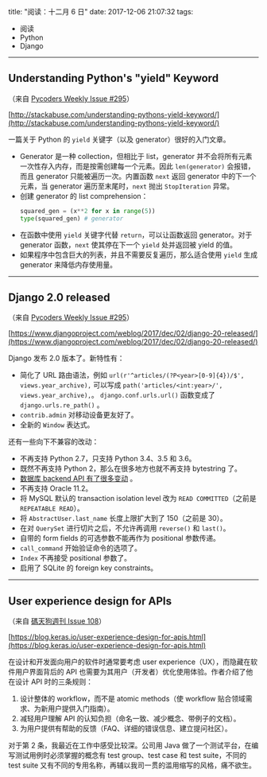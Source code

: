 title: "阅读：十二月 6 日"
date: 2017-12-06 21:07:32
tags:
- 阅读
- Python
- Django
---

## Understanding Python's "yield" Keyword

（来自 [Pycoders Weekly Issue #295](https://mailchi.mp/pycoders/pycoders-weekly-issue-263-source-209781)）

[http://stackabuse.com/understanding-pythons-yield-keyword/](http://stackabuse.com/understanding-pythons-yield-keyword/)

一篇关于 Python 的 `yield` 关键字（以及 generator）很好的入门文章。

 - Generator 是一种 collection，但相比于 list，generator 并不会将所有元素一次性存入内存，而是按需创建每一个元素。因此 `len(generator)` 会报错，而且 generator 只能被遍历一次。内置函数 `next` 返回 generator 中的下一个元素，当 generator 遍历至末尾时，`next` 抛出 `StopIteration` 异常。
 - 创建 generator 的 list comprehension：
   ```python
   squared_gen = (x**2 for x in range(5))
   type(squared_gen) # generator
   ```
 - 在函数中使用 `yield` 关键字代替 `return`，可以让函数返回 generator。对于 generator 函数，`next` 使其停在下一个 `yield` 处并返回被 yield 的值。
 - 如果程序中包含巨大的列表，并且不需要反复遍历，那么适合使用 `yield` 生成 generator 来降低内存使用量。

- - -

## Django 2.0 released

（来自 [Pycoders Weekly Issue #295](https://mailchi.mp/pycoders/pycoders-weekly-issue-263-source-209781)）

[https://www.djangoproject.com/weblog/2017/dec/02/django-20-released/](https://www.djangoproject.com/weblog/2017/dec/02/django-20-released/) 

Django 发布 2.0 版本了。新特性有：

 - 简化了 URL 路由语法，例如
   `url(r'^articles/(?P<year>[0-9]{4})/$', views.year_archive),`
   可以写成
   `path('articles/<int:year>/', views.year_archive),`。
   `django.conf.urls.url()` 函数变成了 `django.urls.re_path()` 。
 - `contrib.admin` 对移动设备更友好了。
 - 全新的 `Window` 表达式。

还有一些向下不兼容的改动：

 - 不再支持 Python 2.7，只支持 Python 3.4、3.5 和 3.6。
 - 既然不再支持 Python 2，那么在很多地方也就不再支持 bytestring 了。
 - [数据库 backend API 有了很多变动](https://docs.djangoproject.com/en/2.0/releases/2.0/#database-backend-api) 。
 - 不再支持 Oracle 11.2。
 - 将 MySQL 默认的 transaction isolation level 改为 `READ COMMITTED`（之前是 `REPEATABLE READ`）。
 - 将 `AbstractUser.last_name` 长度上限扩大到了 150（之前是 30）。
 - 在对 `QuerySet` 进行切片之后，不允许再调用 `reverse()` 和 `last()`。
 - 自带的 form fields 的可选参数不能再作为 positional 参数传递。
 - `call_command` 开始验证命令的选项了。
 - `Index` 不再接受 positional 参数了。
 - 启用了 SQLite 的 foreign key constraints。

- - -

## User experience design for APIs

（来自 [碼天狗週刊 Issue 108](https://weekly.codetengu.com/issues/108)）

[https://blog.keras.io/user-experience-design-for-apis.html](https://blog.keras.io/user-experience-design-for-apis.html)

在设计和开发面向用户的软件时通常要考虑 user experience（UX），而隐藏在软件用户界面背后的 API 也需要为其用户（开发者）优化使用体验。作者介绍了他在设计 API 时的三条规则：

 1. 设计整体的 workflow，而不是 atomic methods（使 workflow 贴合领域需求、为新用户提供入门指南）。
 2. 减轻用户理解 API 的认知负担（命名一致、减少概念、带例子的文档）。
 3. 为用户提供有帮助的反馈（FAQ、详细的错误信息、建立提问社区）。

对于第 2 条，我最近在工作中感受比较深。公司用 Java 做了一个测试平台，在编写测试用例时必须掌握的概念有 test group、test case 和 test suite，不同的 test suite 又有不同的专用名称，再辅以我司一贯的滥用缩写的风格，痛不欲生。
